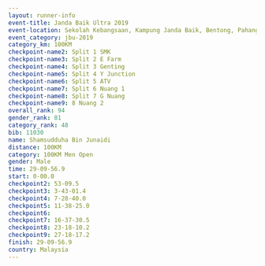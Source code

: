```yaml
---
layout: runner-info 
event-title: Janda Baik Ultra 2019
event-location: Sekolah Kebangsaan, Kampung Janda Baik, Bentong, Pahang, Malaysia
event_category: jbu-2019 
category_km: 100KM 
checkpoint-name2: Split 1 SMK 
checkpoint-name3: Split 2 E Farm 
checkpoint-name4: Split 3 Genting 
checkpoint-name5: Split 4 Y Junction 
checkpoint-name6: Split 5 ATV 
checkpoint-name7: Split 6 Nuang 1 
checkpoint-name8: Split 7 G Nuang 
checkpoint-name9: 8 Nuang 2 
overall_rank: 94
gender_rank: 81
category_rank: 48
bib: 11030
name: Shamsudduha Bin Junaidi
distance: 100KM
category: 100KM Men Open
gender: Male
time: 29-09-56.9
start: 0-00.0
checkpoint2: 53-09.5
checkpoint3: 3-43-01.4
checkpoint4: 7-28-40.0
checkpoint5: 11-38-25.0
checkpoint6: 
checkpoint7: 16-37-30.5
checkpoint8: 23-18-10.2
checkpoint9: 27-18-17.2
finish: 29-09-56.9
country: Malaysia
---
```

